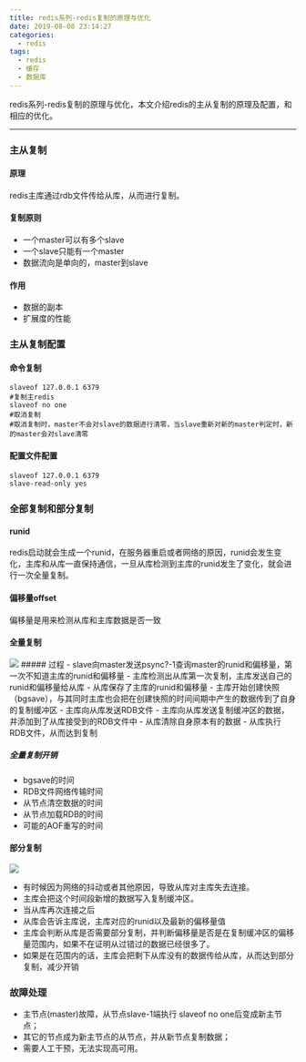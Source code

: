 ```yaml
---
title: redis系列-redis复制的原理与优化
date: 2019-08-08 23:14:27
categories:
  - redis
tags:
  - redis
  - 缓存
  - 数据库
---
```


redis系列-redis复制的原理与优化，本文介绍redis的主从复制的原理及配置，和相应的优化。
<!-- more -->


------------

### 主从复制
#### 原理
redis主库通过rdb文件传给从库，从而进行复制。
#### 复制原则
- 一个master可以有多个slave
- 一个slave只能有一个master
- 数据流向是单向的，master到slave

#### 作用
- 数据的副本
- 扩展度的性能

### 主从复制配置
#### 命令复制
```shell
slaveof 127.0.0.1 6379
#复制主redis
slaveof no one
#取消复制
#取消复制时，master不会对slave的数据进行清零，当slave重新对新的master判定时，新的master会对slave清零
```
#### 配置文件配置
```xml
slaveof 127.0.0.1 6379
slave-read-only yes
```

### 全部复制和部分复制
#### runid
redis启动就会生成一个runid，在服务器重启或者网络的原因，runid会发生变化，主库和从库一直保持通信，一旦从库检测到主库的runid发生了变化，就会进行一次全量复制。
#### 偏移量offset
偏移量是用来检测从库和主库数据是否一致
#### 全量复制
<img class="avatar" src="/img/全部复制.png">
##### 过程
- slave向master发送psync?-1查询master的runid和偏移量，第一次不知道主库的runid和偏移量
- 主库检测出从库第一次复制，主库发送自己的runid和偏移量给从库
- 从库保存了主库的runid和偏移量
- 主库开始创建快照（bgsave），与其同时主库也会把在创建快照的时间间期中产生的数据传到了自身的复制缓冲区
- 主库向从库发送RDB文件
- 主库向从库发送复制缓冲区的数据，并添加到了从库接受到的RDB文件中
- 从库清除自身原本有的数据
- 从库执行RDB文件，从而达到复制

##### 全量复制开销
- bgsave的时间
- RDB文件网络传输时间
- 从节点清空数据的时间
- 从节点加载RDB的时间
- 可能的AOF重写的时间

#### 部分复制

<img class="avatar" src="/img/部分复制.png">

- 有时候因为网络的抖动或者其他原因，导致从库对主库失去连接。
- 主库会把这个时间段新增的数据写入复制缓冲区。
- 当从库再次连接之后
- 从库会告诉主库说，主库对应的runid以及最新的偏移量值
- 主库会判断从库是否需要部分复制，并判断偏移量是否是在复制缓冲区的偏移量范围内，如果不在证明从过错过的数据已经很多了。
- 如果是在范围内的话，主库会把剩下从库没有的数据传给从库，从而达到部分复制，减少开销


### 故障处理
- 主节点(master)故障，从节点slave-1端执行 slaveof no one后变成新主节点；
- 其它的节点成为新主节点的从节点，并从新节点复制数据；
- 需要人工干预，无法实现高可用。
